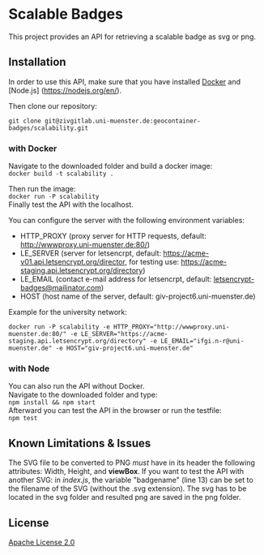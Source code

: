 # Scalable Badges

This project provides an API for retrieving a scalable badge as svg or png.

## Installation

In order to use this API, make sure that you have installed [Docker](https://www.docker.com/) and [Node.js] (https://nodejs.org/en/).

Then clone our repository:

`git clone git@zivgitlab.uni-muenster.de:geocontainer-badges/scalability.git`

### with Docker

Navigate to the downloaded folder and build a docker image:  
`docker build -t scalability .`

Then run the image:  
`docker run -P scalability`  
Finally test the API with the localhost.

You can configure the server with the following environment variables:

* HTTP_PROXY (proxy server for HTTP requests, default: http://wwwproxy.uni-muenster.de:80/)
* LE_SERVER (server for letsencrpt, default: https://acme-v01.api.letsencrypt.org/director, for testing use: https://acme-staging.api.letsencrypt.org/directory)
* LE_EMAIL (contact e-mail address for letsencrpt, default: letsencrypt-badges@mailinator.com)
* HOST (host name of the server, default: giv-project6.uni-muenster.de)

Example for the university network:

`docker run -P scalability -e HTTP_PROXY="http://wwwproxy.uni-muenster.de:80/" -e LE_SERVER="https://acme-staging.api.letsencrypt.org/directory" -e LE_EMAIL="ifgi.n-r@uni-muenster.de" -e HOST="giv-project6.uni-muenster.de"`  

### with Node

You can also run the API without Docker.  
Navigate to the downloaded folder and type:  
`npm install && npm start`  
Afterward you can test the API in the browser or run the testfile:  
`npm test`  

## Known Limitations & Issues

The SVG file to be converted to PNG *must* have in its header the following attributes: Width, Height, and **viewBox**.
If you want to test the API with another SVG: in *index.js*, the variable "badgename" (line 13) can be set to the filename of the SVG (without the .svg extension).
The svg has to be located in the svg folder and resulted png are saved in the png folder.

## License

[Apache License 2.0](https://zivgitlab.uni-muenster.de/geocontainer-badges/scalability/blob/master/LICENSE)